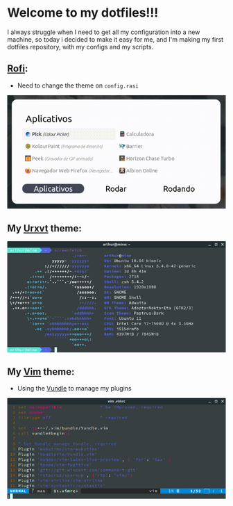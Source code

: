# Welcome to my dotfiles!!!

I always struggle when I need to get all my configuration into a new machine, so today i decided to make it easy for me, and I'm making my first dotfiles repository, with my configs and my scripts.


## [Rofi](https://github.com/davatorium/rofi):

- Need to change the theme on `config.rasi`

![rofi](https://raw.githubusercontent.com/Arthurcn96/dotfiles/master/.images/animado.gif)

## My [Urxvt](https://wiki.archlinux.org/index.php/Rxvt-unicode) theme:

![Urxvt](https://raw.githubusercontent.com/Arthurcn96/dotfiles/master/.images/xresource.png)

## My [Vim](https://github.com/vim/vim) theme:

- Using the [Vundle](https://github.com/VundleVim/Vundle.vim) to manage my plugins

![Vim](https://raw.githubusercontent.com/Arthurcn96/dotfiles/master/.images/vimrc.png)
